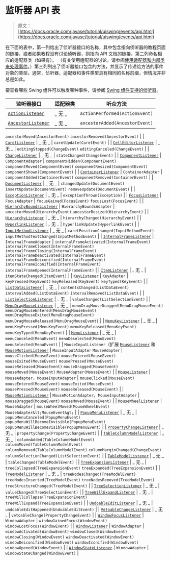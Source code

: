 # 监听器 API 表

> 原文： [https://docs.oracle.com/javase/tutorial/uiswing/events/api.html](https://docs.oracle.com/javase/tutorial/uiswing/events/api.html)

在下面的表中，第一列给出了侦听器接口的名称，其中包含指向侦听器的教程页面的链接，或者如果教程没有讨论侦听器，则指向 API 文档的链接。第二列命名相应的适配器类（如果有）。 （有关使用适配器的讨论，请参阅[使用适配器和内部类来处理事件](generalrules.html#innerClasses)。）第三列列出了侦听器接口包含的方法，并显示了传递给方法的事件对象的类型。通常，侦听器，适配器和事件类型具有相同的名称前缀，但情况并非总是如此。

要查看哪些 Swing 组件可以触发哪种事件，请参阅 [Swing 组件支持的侦听器](eventsandcomponents.html)。

| 监听器接口 | 适配器类 | 听众方法 |
| --- | --- | --- |
| [`ActionListener`](actionlistener.html) | _ 无 _ | `actionPerformed(ActionEvent)` |
| [`AncestorListener`](https://docs.oracle.com/javase/8/docs/api/javax/swing/event/AncestorListener.html) | _ 无 _ | `ancestorAdded(AncestorEvent)`
`ancestorMoved(AncestorEvent)`
`ancestorRemoved(AncestorEvent)` |
| [`CaretListener`](caretlistener.html) | _ 无 _ | `caretUpdate(CaretEvent)` |
| [`CellEditorListener`](https://docs.oracle.com/javase/8/docs/api/javax/swing/event/CellEditorListener.html) | _ 无 _ | `editingStopped(ChangeEvent)`
`editingCanceled(ChangeEvent)` |
| [`ChangeListener`](changelistener.html) | _ 无 _ | `stateChanged(ChangeEvent)` |
| [`ComponentListener`](componentlistener.html) | `ComponentAdapter` | `componentHidden(ComponentEvent)`
`componentMoved(ComponentEvent)`
`componentResized(ComponentEvent)`
`componentShown(ComponentEvent)` |
| [`ContainerListener`](containerlistener.html) | `ContainerAdapter` | `componentAdded(ContainerEvent)`
`componentRemoved(ContainerEvent)` |
| [`DocumentListener`](documentlistener.html) | _ 无 _ | `changedUpdate(DocumentEvent)`
`insertUpdate(DocumentEvent)`
`removeUpdate(DocumentEvent)` |
| [`ExceptionListener`](https://docs.oracle.com/javase/8/docs/api/java/beans/ExceptionListener.html) | _ 无 _ | `exceptionThrown(Exception)` |
| [`FocusListener`](focuslistener.html) | `FocusAdapter` | `focusGained(FocusEvent)`
`focusLost(FocusEvent)` |
| [`HierarchyBoundsListener`](https://docs.oracle.com/javase/8/docs/api/java/awt/event/HierarchyBoundsListener.html) | `HierarchyBoundsAdapter` | `ancestorMoved(HierarchyEvent)`
`ancestorResized(HierarchyEvent)` |
| [`HierarchyListener`](https://docs.oracle.com/javase/8/docs/api/java/awt/event/HierarchyListener.html) | _ 无 _ | `hierarchyChanged(HierarchyEvent)` |
| [`HyperlinkListener`](https://docs.oracle.com/javase/8/docs/api/javax/swing/event/HyperlinkListener.html) | _ 无 _ | `hyperlinkUpdate(HyperlinkEvent)` |
| [`InputMethodListener`](https://docs.oracle.com/javase/8/docs/api/java/awt/event/InputMethodListener.html) | _ 无 _ | `caretPositionChanged(InputMethodEvent)`
`inputMethodTextChanged(InputMethodEvent)` |
| [`InternalFrameListener`](internalframelistener.html) | `InternalFrameAdapter` | `internalFrameActivated(InternalFrameEvent)`
`internalFrameClosed(InternalFrameEvent)`
`internalFrameClosing(InternalFrameEvent)`
`internalFrameDeactivated(InternalFrameEvent)`
`internalFrameDeiconified(InternalFrameEvent)`
`internalFrameIconified(InternalFrameEvent)`
`internalFrameOpened(InternalFrameEvent)` |
| [`ItemListener`](itemlistener.html) | _ 无 _ | `itemStateChanged(ItemEvent)` |
| [`KeyListener`](keylistener.html) | `KeyAdapter` | `keyPressed(KeyEvent)`
`keyReleased(KeyEvent)`
`keyTyped(KeyEvent)` |
| [`ListDataListener`](listdatalistener.html) | _ 无 _ | `contentsChanged(ListDataEvent)`
`intervalAdded(ListDataEvent)`
`intervalRemoved(ListDataEvent)` |
| [`ListSelectionListener`](listselectionlistener.html) | _ 无 _ | `valueChanged(ListSelectionEvent)` |
| [`MenuDragMouseListener`](https://docs.oracle.com/javase/8/docs/api/javax/swing/event/MenuDragMouseListener.html) | _ 无 _ | `menuDragMouseDragged(MenuDragMouseEvent)`
`menuDragMouseEntered(MenuDragMouseEvent)`
`menuDragMouseExited(MenuDragMouseEvent)`
`menuDragMouseReleased(MenuDragMouseEvent)` |
| [`MenuKeyListener`](https://docs.oracle.com/javase/8/docs/api/javax/swing/event/MenuKeyListener.html) | _ 无 _ | `menuKeyPressed(MenuKeyEvent)`
`menuKeyReleased(MenuKeyEvent)`
`menuKeyTyped(MenuKeyEvent)` |
| [`MenuListener`](https://docs.oracle.com/javase/8/docs/api/javax/swing/event/MenuListener.html) | _ 无 _ | `menuCanceled(MenuEvent)`
`menuDeselected(MenuEvent)`
`menuSelected(MenuEvent)` |
| `MouseInputListener`（扩展 [`MouseListener`](mouselistener.html) 和 [`MouseMotionListener`](mousemotionlistener.html) | `MouseInputAdapter`
`MouseAdapter` | `mouseClicked(MouseEvent)`
`mouseEntered(MouseEvent)`
`mouseExited(MouseEvent)`
`mousePressed(MouseEvent)`
`mouseReleased(MouseEvent)`
`mouseDragged(MouseEvent)`
`mouseMoved(MouseEvent)`
`MouseAdapter(MouseEvent)` |
| [`MouseListener`](mouselistener.html) | `MouseAdapter`，`MouseInputAdapter` | `mouseClicked(MouseEvent)`
`mouseEntered(MouseEvent)`
`mouseExited(MouseEvent)`
`mousePressed(MouseEvent)`
`mouseReleased(MouseEvent)` |
| [`MouseMotionListener`](mousemotionlistener.html) | `MouseMotionAdapter`，`MouseInputAdapter` | `mouseDragged(MouseEvent)`
`mouseMoved(MouseEvent)` |
| [`MouseWheelListener`](mousewheellistener.html) | `MouseAdapter` | `mouseWheelMoved(MouseWheelEvent)`
`MouseAdapter&lt;MouseEvent&gt;` |
| [`PopupMenuListener`](https://docs.oracle.com/javase/8/docs/api/javax/swing/event/PopupMenuListener.html) | _ 无 _ | `popupMenuCanceled(PopupMenuEvent)`
`popupMenuWillBecomeInvisible(PopupMenuEvent)`
`popupMenuWillBecomeVisible(PopupMenuEvent)` |
| [`PropertyChangeListener`](propertychangelistener.html) | _ 无 _ | `propertyChange(PropertyChangeEvent)` |
| [`TableColumnModelListener`](https://docs.oracle.com/javase/8/docs/api/javax/swing/event/TableColumnModelListener.html) | _ 无 _ | `columnAdded(TableColumnModelEvent)`
`columnMoved(TableColumnModelEvent)`
`columnRemoved(TableColumnModelEvent)`
`columnMarginChanged(ChangeEvent)`
`columnSelectionChanged(ListSelectionEvent)` |
| [`TableModelListener`](tablemodellistener.html) | _ 无 _ | `tableChanged(TableModelEvent)` |
| [`TreeExpansionListener`](treeexpansionlistener.html) | _ 无 _ | `treeCollapsed(TreeExpansionEvent)`
`treeExpanded(TreeExpansionEvent)` |
| [`TreeModelListener`](treemodellistener.html) | _ 无 _ | `treeNodesChanged(TreeModelEvent)`
`treeNodesInserted(TreeModelEvent)`
`treeNodesRemoved(TreeModelEvent)`
`treeStructureChanged(TreeModelEvent)` |
| [`TreeSelectionListener`](treeselectionlistener.html) | _ 无 _ | `valueChanged(TreeSelectionEvent)` |
| [`TreeWillExpandListener`](treewillexpandlistener.html) | _ 无 _ | `treeWillCollapse(TreeExpansionEvent)`
`treeWillExpand(TreeExpansionEvent)` |
| [`UndoableEditListener`](undoableeditlistener.html) | _ 无 _ | `undoableEditHappened(UndoableEditEvent)` |
| [`VetoableChangeListener`](https://docs.oracle.com/javase/8/docs/api/java/beans/VetoableChangeListener.html) | _ 无 _ | `vetoableChange(PropertyChangeEvent)` |
| [`WindowFocusListener`](windowlistener.html) | `WindowAdapter` | `windowGainedFocus(WindowEvent)`
`windowLostFocus(WindowEvent)` |
| [`WindowListener`](windowlistener.html) | `WindowAdapter` | `windowActivated(WindowEvent)`
`windowClosed(WindowEvent)`
`windowClosing(WindowEvent)`
`windowDeactivated(WindowEvent)`
`windowDeiconified(WindowEvent)`
`windowIconified(WindowEvent)`
`windowOpened(WindowEvent)` |
| [`WindowStateListener`](windowlistener.html) | `WindowAdapter` | `windowStateChanged(WindowEvent)` |